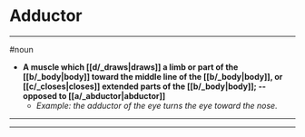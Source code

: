 # Adductor
---
#noun
- **A muscle which [[d/_draws|draws]] a limb or part of the [[b/_body|body]] toward the middle line of the [[b/_body|body]], or [[c/_closes|closes]] extended parts of the [[b/_body|body]]; -- opposed to [[a/_abductor|abductor]]**
	- _Example: the adductor of the eye turns the eye toward the nose._
---
---
